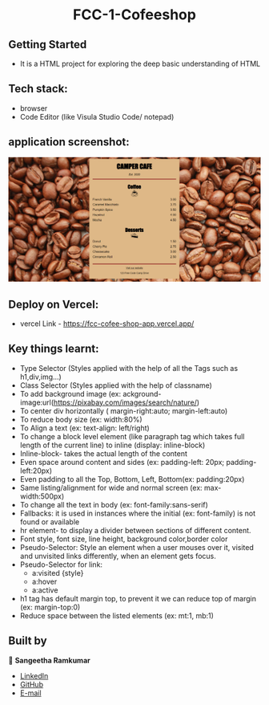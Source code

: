 ﻿<h1 align="center"> FCC-1-Cofeeshop </h1>

## Getting Started
- It is a HTML project for exploring the deep basic understanding of HTML

## Tech stack:
- browser
- Code Editor (like Visula Studio Code/ notepad)

## application screenshot:
![image1](https://github.com/Sangi19/FCC-CofeeShopApp/blob/main/images/Capture.PNG)

## Deploy on Vercel:
- vercel Link - https://fcc-cofee-shop-app.vercel.app/

## Key things learnt:
  - Type Selector (Styles applied with the help of all the Tags such as h1,div,img...)
  - Class Selector (Styles applied with the help of classname)
  - To add background image (ex: ackground-image:url(https://pixabay.com/images/search/nature/)
  - To center div horizontally ( margin-right:auto; margin-left:auto)
  - To reduce body size (ex: width:80%)
  - To Align a text (ex: text-align: left/right)
  - To change a block level element (like paragraph tag which takes full length of the current line) to inline (display: inline-block)
  - Inline-block- takes the actual length of the content
  - Even space around content and sides (ex: padding-left: 20px; padding-left:20px)
  - Even padding to all the Top, Bottom, Left, Bottom(ex: padding:20px)
  - Same listing/alignment for wide and normal screen (ex: max-width:500px)
  - To change all the text in body (ex: font-family:sans-serif)
  - Fallbacks: it is used in instances where the initial (ex: font-family) is not found or available
  - hr element- to display a divider between sections of different content.
  - Font style, font size, line height, background color,border color
  - Pseudo-Selector: Style an element when a user mouses over it,  visited and unvisited links differently, when an element gets focus.
  - Pseudo-Selector for link:
      - a:visited {style}
      - a:hover
      - a:active
  - h1 tag has default margin top, to prevent it we can reduce top of margin (ex: margin-top:0)
  - Reduce space between the listed elements (ex: mt:1, mb:1)
  
## Built by

👤 **Sangeetha Ramkumar**

- [LinkedIn](https://www.linkedin.com/in/sangeetharamkumar)
- [GitHub](https://github.com/Sangi19)
- [E-mail](sangiammu1020@gmail.com)


